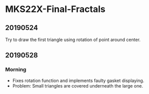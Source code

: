 # MKS22X-Final-Fractals

## 20190524
Try to draw the first triangle using rotation of point around center.

## 20190528
### Morning
- Fixes rotation function and implements faulty gasket displaying.
- Problem: Small triangles are covered underneath the large one.

